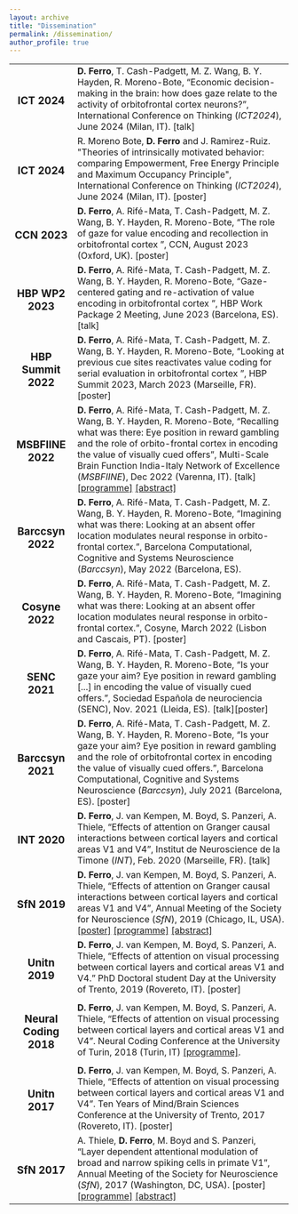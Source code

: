 ```yaml
---
layout: archive
title: "Dissemination"
permalink: /dissemination/
author_profile: true
---
```


<table style="border:none !important;">
<tr style="border:none !important;">
 <td style="border:none !important; text-align:center !important;"><h3>ICT 2024</h3></td>
 <td style="border:none !important;"><b>D. Ferro</b>, T. Cash-Padgett, M. Z. Wang, B. Y. Hayden, R. Moreno-Bote, “Economic decision-making in the brain: how does gaze relate to the activity of orbitofrontal cortex neurons?”, International Conference on Thinking (<i>ICT2024</i>), June 2024 (Milan, IT). [talk]
</td>
</tr>
<tr style="border:none !important;">
<td style="border:none !important; text-align:center !important;"><h3>ICT 2024</h3></td>
<td style="border:none !important;">R. Moreno Bote, <b>D. Ferro</b> and J. Ramirez-Ruiz. "Theories of intrinsically motivated behavior: comparing Empowerment, Free Energy Principle and Maximum Occupancy Principle", International Conference on Thinking (<i>ICT2024</i>), June 2024 (Milan, IT). [poster]</td>
 </tr>
<tr style="border:none !important;">
 <td style="border:none !important; text-align:center !important;"><h3>CCN 2023</h3></td>
 <td style="border:none !important;"><b>D. Ferro</b>, A. Rifé-Mata, T. Cash-Padgett, M. Z. Wang, B. Y. Hayden, R. Moreno-Bote, “The role of gaze for value encoding and recollection in orbitofrontal cortex ”, CCN, August 2023 (Oxford, UK). [poster]
</td>
</tr>
<tr style="border:none !important;">
 <td style="border:none !important; text-align:center !important;"><h3>HBP WP2 2023</h3></td>
 <td style="border:none !important;"><b>D. Ferro</b>, A. Rifé-Mata, T. Cash-Padgett, M. Z. Wang, B. Y. Hayden, R. Moreno-Bote, “Gaze-centered gating and re-activation of value encoding in orbitofrontal cortex ”, HBP Work Package 2 Meeting, June 2023 (Barcelona, ES). [talk]
</td>
</tr>
<tr style="border:none !important;">
 <td style="border:none !important; text-align:center !important;"><h3>HBP Summit 2022</h3></td><td style="border:none !important;">
<b>D. Ferro</b>, A. Rifé-Mata, T. Cash-Padgett, M. Z. Wang, B. Y. Hayden, R. Moreno-Bote,
“Looking at previous cue sites reactivates value coding for serial evaluation in orbitofrontal
cortex ”, HBP Summit 2023, March 2023 (Marseille, FR). [poster]
</td>
</tr>
<tr style="border:none !important;">
 <td style="border:none !important; text-align:center !important;"><h3>MSBFIINE 2022</h3></td>
 <td style="border:none !important;"><b>D. Ferro</b>, A. Rifé-Mata, T. Cash-Padgett, M. Z. Wang, B. Y. Hayden, R. Moreno-Bote, “Recalling what was there: Eye position in reward gambling and the role of orbito-frontal cortex
in encoding the value of visually cued offers”, Multi-Scale Brain Function India-Italy Network of Excellence (<i>MSBFIINE</i>), Dec 2022 (Varenna, IT). [talk] <a href="/abstracts/ProgrammeMSBFIINE2022.pdf" type="application/pdf" target="_blank">[programme]</a> <a href="/abstracts/AbstractMSBFIINE2022.pdf" type="application/pdf" target="_blank">[abstract]</a>
</td>
</tr>
<tr style="border:none !important;">
 <td style="border:none !important; text-align:center !important;"><h3>Barccsyn 2022</h3></td>
 <td style="border:none !important;"><b>D. Ferro</b>, A. Rifé-Mata, T. Cash-Padgett, M. Z. Wang, B. Y. Hayden, R. Moreno-Bote, “Imagining what was there: Looking at an absent offer location modulates neural response in
orbito-frontal cortex.”, Barcelona Computational, Cognitive and Systems Neuroscience (<i>Barccsyn</i>), May 2022 (Barcelona, ES).
</td>
</tr>
<tr style="border:none !important;">
 <td style="border:none !important; text-align:center !important;"><h3>Cosyne 2022</h3></td>
 <td style="border:none !important;"><b>D. Ferro</b>, A. Rifé-Mata, T. Cash-Padgett, M. Z. Wang, B. Y. Hayden, R. Moreno-Bote, “Imagining what was there: Looking at an absent offer location modulates neural response in orbito-frontal cortex.”, Cosyne, March 2022 (Lisbon and Cascais, PT). [poster]
</td>
</tr>
<tr style="border:none !important;">
 <td style="border:none !important; text-align:center !important;"><h3>SENC 2021</h3></td>
 <td style="border:none !important;"><b>D. Ferro</b>, A. Rifé-Mata, T. Cash-Padgett, M. Z. Wang, B. Y. Hayden, R. Moreno-Bote, “Is your gaze your aim? Eye position in reward gambling [...] in encoding the value of visually cued offers.”, Sociedad Española de neurociencia (SENC), Nov. 2021 (Lleida, ES). [talk][poster]
</td>
</tr>
<tr style="border:none !important;">
 <td style="border:none !important; text-align:center !important;"><h3>Barccsyn 2021</h3></td>
 <td style="border:none !important;"><b>D. Ferro</b>, A. Rifé-Mata, T. Cash-Padgett, M. Z. Wang, B. Y. Hayden, R. Moreno-Bote, “Is your gaze your aim? Eye position in reward gambling and the role of orbitofrontal cortex in encoding the value of visually cued offers.”, Barcelona Computational, Cognitive and Systems Neuroscience (<i>Barccsyn</i>), July 2021 (Barcelona, ES). [poster]
 </td>
</tr>
<tr style="border:none !important;">
 <td style="border:none !important; text-align:center !important;"><h3>INT 2020</h3></td>
 <td style="border:none !important;"><b>D. Ferro</b>, J. van Kempen, M. Boyd, S. Panzeri, A. Thiele, “Effects of attention on Granger causal interactions between cortical layers and cortical areas V1 and V4”, Institut de Neuroscience de la Timone (<i>INT</i>), Feb. 2020 (Marseille, FR). [talk]
</td>
</tr>
<tr style="border:none !important;">
 <td style="border:none !important; text-align:center !important;"><h3>SfN 2019</h3></td>
 <td style="border:none !important;"><b>D. Ferro</b>, J. van Kempen, M. Boyd, S. Panzeri, A. Thiele, “Effects of attention on Granger causal interactions between cortical layers and cortical areas V1 and V4”, Annual Meeting of the Society for Neuroscience (<i>SfN</i>), 2019 (Chicago, IL, USA). <a href="/abstracts/PosterSfN2019.pdf" type="application/pdf" target="_blank">[poster]</a> <a href="/abstracts/ProgrammeSFN2019.pdf" type="application/pdf" target="_blank">[programme]</a> 
<a href="/abstracts/AbstractSFN2019.pdf" type="application/pdf" target="_blank">[abstract]</a>
</td>
</tr>
<tr style="border:none !important;">
 <td style="border:none !important; text-align:center !important;"><h3>Unitn 2019</h3></td>
 <td style="border:none !important;"><b>D. Ferro</b>, J. van Kempen, M. Boyd, S. Panzeri, A. Thiele, “Effects of attention on visual processing between cortical layers and cortical areas V1 and V4.” PhD Doctoral student Day at the University of Trento, 2019 (Rovereto, IT). [poster]
</td>
</tr>
<tr style="border:none !important;">
 <td style="border:none !important; text-align:center !important;"><h3>Neural Coding 2018</h3></td>
 <td style="border:none !important;"><b>D. Ferro</b>, J. van Kempen, M. Boyd, S. Panzeri, A. Thiele, “Effects of attention on visual
processing between cortical layers and cortical areas V1 and V4”. Neural Coding Conference at the University of Turin, 2018 (Turin, IT) <a href="/abstracts/ProgrammeNEUCOD2018.pdf" type="application/pdf" target="_blank">[programme]</a>. 
 </td>
</tr>
<tr style="border:none !important;">
<td style="border:none !important; text-align:center !important;"><h3>Unitn 2017</h3></td>
  <td style="border:none !important;"><b>D. Ferro</b>, J. van Kempen, M. Boyd, S. Panzeri, A. Thiele, “Effects of attention on visual
 processing between cortical layers and cortical areas V1 and V4”. Ten Years of Mind/Brain
 Sciences Conference at the University of Trento, 2017 (Rovereto, IT). [poster]
  </td>
</tr>
<tr style="border:none !important;">
 <td style="border:none !important; text-align:center !important;"><h3>SfN 2017</h3></td>
 <td style="border:none !important;">A. Thiele, <b>D. Ferro</b>, M. Boyd and S. Panzeri, “Layer dependent attentional modulation of broad and narrow spiking cells in primate V1”, Annual Meeting of the Society for Neuroscience (<i>SfN</i>), 2017 (Washington, DC, USA). [poster] <a href="/abstracts/ProgrammeSFN2017.pdf" type="application/pdf" target="_blank">[programme]</a> <a href="/abstracts/AbstractSFN2017.pdf" type="application/pdf" target="_blank">[abstract]</a>
 </td>
 </tr>
</table>
